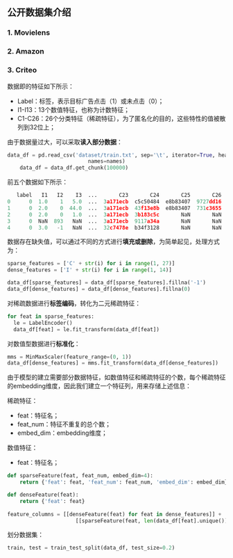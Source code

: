 ## 公开数据集介绍

### 1. Movielens



### 2. Amazon



### 3. Criteo

数据即的特征如下所示：

- Label：标签，表示目标广告点击（1）或未点击（0）；
- I1-I13：13个数值特征，也称为计数特征；
- C1-C26：26个分类特征（稀疏特征），为了匿名化的目的，这些特性的值被散列到32位上；

由于数据量过大，可以采取**读入部分数据**：

```python
data_df = pd.read_csv('dataset/train.txt', sep='\t', iterator=True, header=None,
                          names=names)
    data_df = data_df.get_chunk(100000)
```

前五个数据如下所示：

```python
   label   I1   I2    I3  ...       C23       C24       C25       C26
0      0  1.0    1   5.0  ...  3a171ecb  c5c50484  e8b83407  9727dd16
1      0  2.0    0  44.0  ...  3a171ecb  43f13e8b  e8b83407  731c3655
2      0  2.0    0   1.0  ...  3a171ecb  3b183c5c       NaN       NaN
3      0  NaN  893   NaN  ...  3a171ecb  9117a34a       NaN       NaN
4      0  3.0   -1   NaN  ...  32c7478e  b34f3128       NaN       NaN

```

数据存在缺失值，可以通过不同的方式进行**填充或删除**，为简单起见，处理方式为：

```python
sparse_features = ['C' + str(i) for i in range(1, 27)]
dense_features = ['I' + str(i) for i in range(1, 14)]

data_df[sparse_features] = data_df[sparse_features].fillna('-1')
data_df[dense_features] = data_df[dense_features].fillna(0)
```

对稀疏数据进行**标签编码**，转化为二元稀疏特征：

```python
for feat in sparse_features:
  le = LabelEncoder()
  data_df[feat] = le.fit_transform(data_df[feat])
```

对数值型数据进行**标准化**：

```python
mms = MinMaxScaler(feature_range=(0, 1))
data_df[dense_features] = mms.fit_transform(data_df[dense_features])
```

由于模型的建立需要部分数据特征，如数值特征和稀疏特征的个数，每个稀疏特征的embedding维度，因此我们建立一个特征列，用来存储上述信息：

稀疏特征：

- feat：特征名；
- feat_num：特征不重复的总个数；
- embed_dim：embedding维度；

数值特征：

- feat：特征名；

```python
def sparseFeature(feat, feat_num, embed_dim=4):
    return {'feat': feat, 'feat_num': feat_num, 'embed_dim': embed_dim}

def denseFeature(feat):
    return {'feat': feat}
  
feature_columns = [[denseFeature(feat) for feat in dense_features]] +
                      [[sparseFeature(feat, len(data_df[feat].unique()), embed_dim=4) for feat in sparse_features]]

```

划分数据集：

```python
train, test = train_test_split(data_df, test_size=0.2)
```